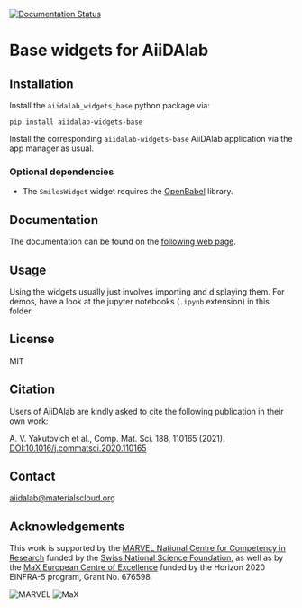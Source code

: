 [![Documentation Status](https://readthedocs.org/projects/aiidalab-widgets-base/badge/?version=latest)](https://aiidalab-widgets-base.readthedocs.io/en/latest/?badge=latest)

# Base widgets for AiiDAlab

## Installation

Install the `aiidalab_widgets_base` python package via:
```
pip install aiidalab-widgets-base
```

Install the corresponding `aiidalab-widgets-base` AiiDAlab application
via the app manager as usual.

### Optional dependencies

* The `SmilesWidget` widget requires the [OpenBabel](http://openbabel.org/) library.

## Documentation
The documentation can be found on the [following web page](https://aiidalab-widgets-base.readthedocs.io).

## Usage

Using the widgets usually just involves importing and displaying them.
For demos, have a look at the jupyter notebooks (`.ipynb` extension) in
this folder.

## License

MIT

## Citation

Users of AiiDAlab are kindly asked to cite the following publication in their own work:

A. V. Yakutovich et al., Comp. Mat. Sci. 188, 110165 (2021).
[DOI:10.1016/j.commatsci.2020.110165](https://doi.org/10.1016/j.commatsci.2020.110165)

## Contact

aiidalab@materialscloud.org

## Acknowledgements

This work is supported by the [MARVEL National Centre for Competency in Research](<http://nccr-marvel.ch>)
funded by the [Swiss National Science Foundation](<http://www.snf.ch/en>), as well as by the [MaX
European Centre of Excellence](<http://www.max-centre.eu/>) funded by the Horizon 2020 EINFRA-5 program,
Grant No. 676598.

![MARVEL](miscellaneous/logos/MARVEL.png)
![MaX](miscellaneous/logos/MaX.png)
